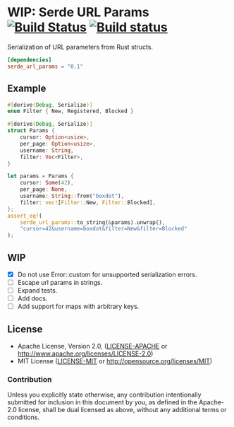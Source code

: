 # WIP: Serde URL Params [![Build Status](https://travis-ci.org/boxdot/serde-url-params-rs.svg?branch=master)](https://travis-ci.org/boxdot/serde-url-params-rs) [![Build status](https://ci.appveyor.com/api/projects/status/634yhym9f5cpb2qc/branch/master?svg=true)](https://ci.appveyor.com/project/boxdot/serde-url-params-rs/branch/master)

Serialization of URL parameters from Rust structs.

```toml
[dependencies]
serde_url_params = "0.1"
```

## Example

```rust
#[derive(Debug, Serialize)]
enum Filter { New, Registered, Blocked }

#[derive(Debug, Serialize)]
struct Params {
    cursor: Option<usize>,
    per_page: Option<usize>,
    username: String,
    filter: Vec<Filter>,
}

let params = Params {
    cursor: Some(42),
    per_page: None,
    username: String::from("boxdot"),
    filter: vec![Filter::New, Filter::Blocked],
};
assert_eq!(
    serde_url_params::to_string(&params).unwrap(),
    "cursor=42&username=boxdot&filter=New&filter=Blocked"
);
```

## WIP

* [x] Do not use Error::custom for unsupported serialization errors.
* [ ] Escape url params in strings.
* [ ] Expand tests.
* [ ] Add docs.
* [ ] Add support for maps with arbitrary keys.

## License

 * Apache License, Version 2.0, ([LICENSE-APACHE](LICENSE-APACHE) or
   http://www.apache.org/licenses/LICENSE-2.0)
 * MIT License ([LICENSE-MIT](LICENSE-MIT) or
   http://opensource.org/licenses/MIT)

### Contribution

Unless you explicitly state otherwise, any contribution intentionally submitted
for inclusion in this document by you, as defined in the Apache-2.0 license,
shall be dual licensed as above, without any additional terms or conditions.
